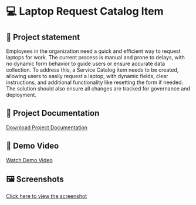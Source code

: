 # 💻 Laptop Request Catalog Item

## 📖 Project statement
Employees in the organization need a quick and efficient way to request laptops for work. The current process is manual and prone to delays, with no dynamic form behavior to guide users or ensure accurate data collection. To address this, a Service Catalog item needs to be created, allowing users to easily request a laptop, with dynamic fields, clear instructions, and additional functionality like resetting the form if needed. The solution should also ensure all changes are tracked for governance and deployment.

## 📄 Project Documentation
[Download Project Documentation](./Project_Documentation.pdf)



## 🎥 Demo Video
[Watch Demo Video](https://drive.google.com/file/d/1iwsuv63WSyF5qz_8bWQ3Daw__eIx1rfi/view?usp=drive_link)

## 🖼 Screenshots
[Click here to view the screenshot](https://github.com/rohini599/servicenow-project/blob/main/Screenshots.png)

